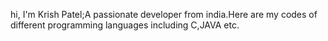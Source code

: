 hi, I'm Krish Patel;A passionate developer from india.Here are my codes of different programming languages including C,JAVA etc.
